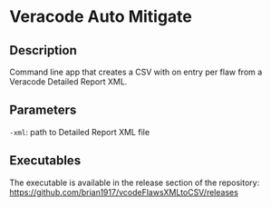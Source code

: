 # Veracode Auto Mitigate

## Description
Command line app that creates a CSV with on entry per flaw from a Veracode Detailed Report XML.

## Parameters
`-xml`: path to Detailed Report XML file

## Executables
The executable is available in the release section of the repository: https://github.com/brian1917/vcodeFlawsXMLtoCSV/releases